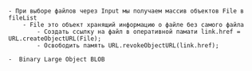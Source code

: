 #
	- При выборе файлов через Input мы получаем массив объектов File в fileList
		- File это объект хранящий информацию о файле без самого файла
			- Создать ссылку на файл в оперативной памати link.href = URL.createObjectURL(File);
			- Освободить память URL.revokeObjectURL(link.href);

	-  Binary Large Object BLOB